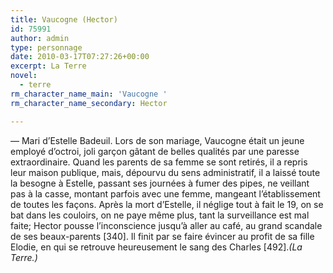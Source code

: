 ```yaml
---
title: Vaucogne (Hector)
id: 75991
author: admin
type: personnage
date: 2010-03-17T07:27:26+00:00
excerpt: La Terre
novel:
  - terre
rm_character_name_main: 'Vaucogne '
rm_character_name_secondary: Hector

---
```

— Mari d&rsquo;Estelle Badeuil. Lors de son mariage, Vaucogne était un jeune employé d&rsquo;octroi, joli garçon gâtant de belles qualités par une paresse extraordinaire. Quand les parents de sa femme se sont retirés, il a repris leur maison publique, mais, dépourvu du sens administratif, il a laissé toute la besogne à Estelle, passant ses journées à fumer des pipes, ne veillant pas à la casse, montant parfois avec une femme, mangeant l&rsquo;établissement de toutes les façons. Après la mort d&rsquo;Estelle, il néglige tout à fait le 19, on se bat dans les couloirs, on ne paye même plus, tant la surveillance est mal faite; Hector pousse l&rsquo;inconscience jusqu&rsquo;à aller au café, au grand scandale de ses beaux-parents [340]. Il finit par se faire évincer au profit de sa fille Elodie, en qui se retrouve heureusement le sang des Charles [492]._(La Terre.)_
